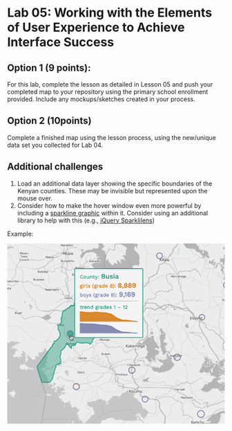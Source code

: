 # Lab 05: Working with the Elements of User Experience to Achieve Interface Success

## Option 1 (9 points):

For this lab, complete the lesson as detailed in Lesson 05 and push your completed map to your repository using the primary school enrollment provided. Include any mockups/sketches created in your process.

## Option 2 (10points)

Complete a finished map using the lesson process, using the new/unique data set you collected for Lab 04.

## Additional challenges

1. Load an additional data layer showing the specific boundaries of the Kenyan counties. These may be invisible but represented upon the mouse over.
2. Consider how to make the hover window even more powerful by including a [sparkline graphic](https://en.wikipedia.org/wiki/Sparkline) within it. Consider using an additional library to help with this (e.g., [jQuery Sparklilens](http://omnipotent.net/jquery.sparkline/#s-about))

Example:

![Example of hover county borders and sparkline](lab-05-graphics/sparkline-example.gif)

